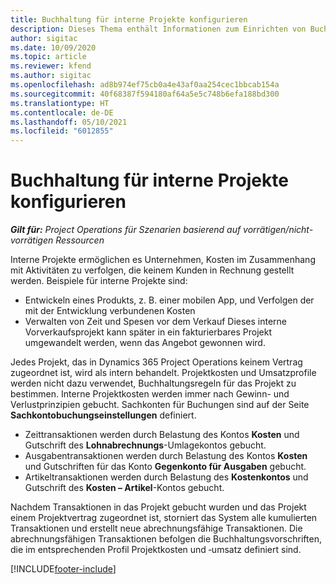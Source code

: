 ```yaml
---
title: Buchhaltung für interne Projekte konfigurieren
description: Dieses Thema enthält Informationen zum Einrichten von Buchhaltungspraktiken für interne Projekte in Project Operations.
author: sigitac
ms.date: 10/09/2020
ms.topic: article
ms.reviewer: kfend
ms.author: sigitac
ms.openlocfilehash: ad8b974ef75cb0a4e43af0aa254cec1bbcab154a
ms.sourcegitcommit: 40f68387f594180af64a5e5c748b6efa188bd300
ms.translationtype: HT
ms.contentlocale: de-DE
ms.lasthandoff: 05/10/2021
ms.locfileid: "6012855"
---
```

# <a name="configure-accounting-for-internal-projects"></a>Buchhaltung für interne Projekte konfigurieren

_**Gilt für:** Project Operations für Szenarien basierend auf vorrätigen/nicht-vorrätigen Ressourcen_

Interne Projekte ermöglichen es Unternehmen, Kosten im Zusammenhang mit Aktivitäten zu verfolgen, die keinem Kunden in Rechnung gestellt werden. Beispiele für interne Projekte sind:

- Entwickeln eines Produkts, z. B. einer mobilen App, und Verfolgen der mit der Entwicklung verbundenen Kosten
- Verwalten von Zeit und Spesen vor dem Verkauf Dieses interne Vorverkaufsprojekt kann später in ein fakturierbares Projekt umgewandelt werden, wenn das Angebot gewonnen wird.

Jedes Projekt, das in Dynamics 365 Project Operations keinem Vertrag zugeordnet ist, wird als intern behandelt. Projektkosten und Umsatzprofile werden nicht dazu verwendet, Buchhaltungsregeln für das Projekt zu bestimmen. Interne Projektkosten werden immer nach Gewinn- und Verlustprinzipien gebucht. Sachkonten für Buchungen sind auf der Seite **Sachkontobuchungseinstellungen** definiert.

- Zeittransaktionen werden durch Belastung des Kontos **Kosten** und Gutschrift des **Lohnabrechnungs**-Umlagekontos gebucht.
- Ausgabentransaktionen werden durch Belastung des Kontos **Kosten** und Gutschriften für das Konto **Gegenkonto für Ausgaben** gebucht.
- Artikeltransaktionen werden durch Belastung des **Kostenkontos** und Gutschrift des **Kosten – Artikel**-Kontos gebucht.

Nachdem Transaktionen in das Projekt gebucht wurden und das Projekt einem Projektvertrag zugeordnet ist, storniert das System alle kumulierten Transaktionen und erstellt neue abrechnungsfähige Transaktionen. Die abrechnungsfähigen Transaktionen befolgen die Buchhaltungsvorschriften, die im entsprechenden Profil Projektkosten und ‑umsatz definiert sind.




[!INCLUDE[footer-include](../includes/footer-banner.md)]
